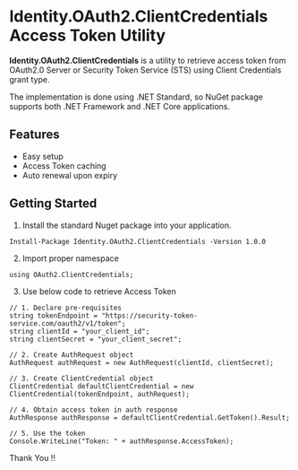 # Identity.OAuth2.ClientCredentials Access Token Utility

**Identity.OAuth2.ClientCredentials** is a utility to retrieve access token from OAuth2.0 Server or Security Token Service (STS) using Client Credentials grant type.

The implementation is done using .NET Standard, so NuGet package supports both .NET Framework and .NET Core applications.

## Features
- Easy setup
- Access Token caching
- Auto renewal upon expiry

## Getting Started

1. Install the standard Nuget package into your application.
```
Install-Package Identity.OAuth2.ClientCredentials -Version 1.0.0
```

2. Import proper namespace

```
using OAuth2.ClientCredentials;
```

3. Use below code to retrieve Access Token
```
// 1. Declare pre-requisites
string tokenEndpoint = "https://security-token-service.com/oauth2/v1/token";
string clientId = "your_client_id";
string clientSecret = "your_client_secret";

// 2. Create AuthRequest object
AuthRequest authRequest = new AuthRequest(clientId, clientSecret);

// 3. Create ClientCredential object
ClientCredential defaultClientCredential = new ClientCredential(tokenEndpoint, authRequest);

// 4. Obtain access token in auth response 
AuthResponse authResponse = defaultClientCredential.GetToken().Result;

// 5. Use the token
Console.WriteLine("Token: " + authResponse.AccessToken);
```

Thank You !!